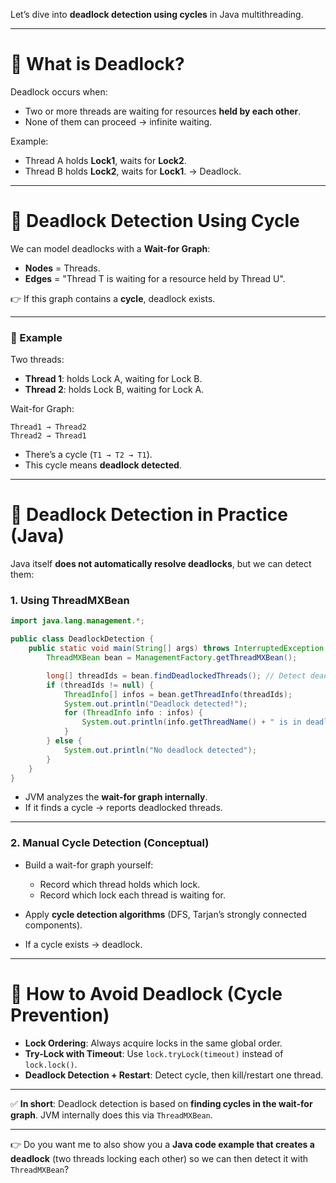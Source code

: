  Let’s dive into **deadlock detection using cycles** in Java multithreading.

---

# 🔹 What is Deadlock?

Deadlock occurs when:

* Two or more threads are waiting for resources **held by each other**.
* None of them can proceed → infinite waiting.

Example:

* Thread A holds **Lock1**, waits for **Lock2**.
* Thread B holds **Lock2**, waits for **Lock1**.
  → Deadlock.

---

# 🔹 Deadlock Detection Using Cycle

We can model deadlocks with a **Wait-for Graph**:

* **Nodes** = Threads.
* **Edges** = "Thread T is waiting for a resource held by Thread U".

👉 If this graph contains a **cycle**, deadlock exists.

---

### 🔸 Example

Two threads:

* **Thread 1**: holds Lock A, waiting for Lock B.
* **Thread 2**: holds Lock B, waiting for Lock A.

Wait-for Graph:

```
Thread1 → Thread2
Thread2 → Thread1
```

* There’s a cycle (`T1 → T2 → T1`).
* This cycle means **deadlock detected**.

---

# 🔹 Deadlock Detection in Practice (Java)

Java itself **does not automatically resolve deadlocks**, but we can detect them:

### 1. **Using ThreadMXBean**

```java
import java.lang.management.*;

public class DeadlockDetection {
    public static void main(String[] args) throws InterruptedException {
        ThreadMXBean bean = ManagementFactory.getThreadMXBean();

        long[] threadIds = bean.findDeadlockedThreads(); // Detect deadlocked threads
        if (threadIds != null) {
            ThreadInfo[] infos = bean.getThreadInfo(threadIds);
            System.out.println("Deadlock detected!");
            for (ThreadInfo info : infos) {
                System.out.println(info.getThreadName() + " is in deadlock");
            }
        } else {
            System.out.println("No deadlock detected");
        }
    }
}
```

* JVM analyzes the **wait-for graph internally**.
* If it finds a cycle → reports deadlocked threads.

---

### 2. **Manual Cycle Detection (Conceptual)**

* Build a wait-for graph yourself:

  * Record which thread holds which lock.
  * Record which lock each thread is waiting for.
* Apply **cycle detection algorithms** (DFS, Tarjan’s strongly connected components).
* If a cycle exists → deadlock.

---

# 🔹 How to Avoid Deadlock (Cycle Prevention)

* **Lock Ordering**: Always acquire locks in the same global order.
* **Try-Lock with Timeout**: Use `lock.tryLock(timeout)` instead of `lock.lock()`.
* **Deadlock Detection + Restart**: Detect cycle, then kill/restart one thread.

---

✅ **In short**:
Deadlock detection is based on **finding cycles in the wait-for graph**. JVM internally does this via `ThreadMXBean`.

---

👉 Do you want me to also show you a **Java code example that creates a deadlock** (two threads locking each other) so we can then detect it with `ThreadMXBean`?
